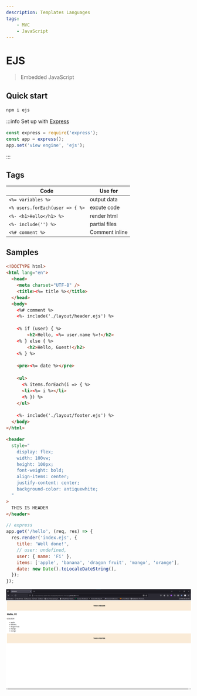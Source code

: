 ```yaml
---
description: Templates Languages
tags:
    - MVC
    - JavaScript
---
```


# EJS

> Embedded JavaScript

## Quick start

```bash
npm i ejs
```

:::info Set up with [Express](../../../technologies/js/be-frameworks/express.md)

```js
const express = require('express');
const app = express();
app.set('view engine', 'ejs');
```

:::

## Tags

| Code | Use for |
| --- | --- |
| `<%= variables %>` | output data |
| `<% users.forEach(user => { %>` | excute code |
| `<%- <h1>Hello</h1> %>` | render html |
| `<%- include('') %>` | partial files |
| `<%# comment %>` | Comment inline |

## Samples

```html title='index.ejs'
<!DOCTYPE html>
<html lang="en">
  <head>
    <meta charset="UTF-8" />
    <title><%= title %></title>
  </head>
  <body>
    <%# comment %>
    <%- include('./layout/header.ejs') %>

    <% if (user) { %>
        <h2>Hello, <%= user.name %>!</h2>
    <% } else { %>
        <h2>Hello, Guest!</h2>
    <% } %>

    <pre><%= date %></pre>

    <ul>
      <% items.forEach(i => { %>
      <li><%= i %></li>
      <% }) %>
    </ul>

    <%- include('./layout/footer.ejs') %>
  </body>
</html>
```

```html title='layout/header.ejs'
<header
  style="
    display: flex;
    width: 100vw;
    height: 100px;
    font-weight: bold;
    align-items: center;
    justify-content: center;
    background-color: antiquewhite;
  "
>
  THIS IS HEADER
</header>
```

```js
// express
app.get('/hello', (req, res) => {
  res.render('index.ejs', {
    title: 'Well done!',
    // user: undefined,
    user: { name: 'Fi' },
    items: ['apple', 'banana', 'dragon fruit', 'mango', 'orange'],
    date: new Date().toLocaleDateString(),
  });
});
```

![alt text](../../../assets/ejs-samples.png)
